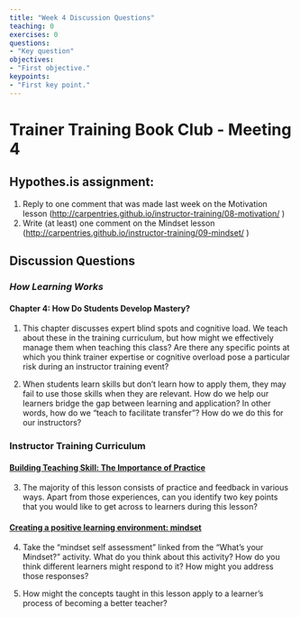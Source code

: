 ```yaml
---	
title: "Week 4 Discussion Questions"	
teaching: 0	
exercises: 0	
questions:	
- "Key question"	
objectives:	
- "First objective."	
keypoints:	
- "First key point."	
---
```


# Trainer Training Book Club - Meeting 4

## Hypothes.is assignment: 
1. Reply to one comment that was made last week on the Motivation lesson (http://carpentries.github.io/instructor-training/08-motivation/ )
2. Write (at least) one comment on the Mindset lesson (http://carpentries.github.io/instructor-training/09-mindset/ )

## Discussion Questions
### _How Learning Works_
#### Chapter 4: How Do Students Develop Mastery?
1. This chapter discusses expert blind spots and cognitive load. We teach about these in the training curriculum, but how might we effectively manage them when teaching this class? Are there any specific points at which you think trainer expertise or cognitive overload pose a particular risk during an instructor training event? 

2. When students learn skills but don’t learn how to apply them, they may fail to use those skills when they are relevant. How do we help our learners bridge the gap between learning and application? In other words, how do we “teach to facilitate transfer”? How do we do this for our instructors?

### Instructor Training Curriculum
#### [Building Teaching Skill: The Importance of Practice](https://carpentries.github.io/instructor-training/11-practice-teaching/)
3. The majority of this lesson consists of practice and feedback in various ways. Apart from those experiences, can you identify two key points that you would like to get across to learners during this lesson?

#### [Creating a positive learning environment: mindset](https://carpentries.github.io/instructor-training/09-mindset/)
4.  Take the “mindset self assessment” linked from the “What’s your Mindset?” activity. What do you think about this activity? How do you think different learners might respond to it? How might you address those responses?

5. How might the concepts taught in this lesson apply to a learner’s process of becoming a better teacher?


